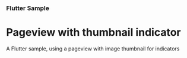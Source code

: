 ### Flutter Sample

# Pageview with thumbnail indicator

A Flutter sample, using a pageview with image thumbnail for indicators



